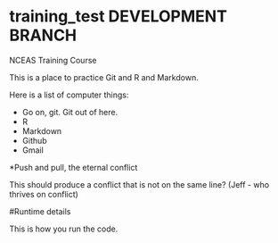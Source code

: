 # training_test DEVELOPMENT BRANCH
NCEAS Training Course

This is a place to practice Git and R and Markdown.

Here is a list of computer things:

* Go on, git. Git out of here.
* R
* Markdown
* Github
* Gmail

*Push and pull, the eternal conflict

This should produce a conflict that is not on the same line? (Jeff - who thrives on conflict)

#Runtime details

This is how you run the code.